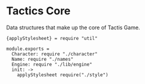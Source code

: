 Tactics Core
============

Data structures that make up the core of Tactis Game.

    {applyStylesheet} = require "util"

    module.exports =
      Character: require "./character"
      Name: require "./names"
      Engine: require "./lib/engine"
      init: ->
        applyStylesheet require("./style")
